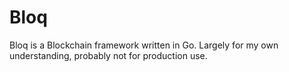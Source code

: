 # Bloq

Bloq is a Blockchain framework written in Go. Largely for my own understanding, probably not for production use. 
